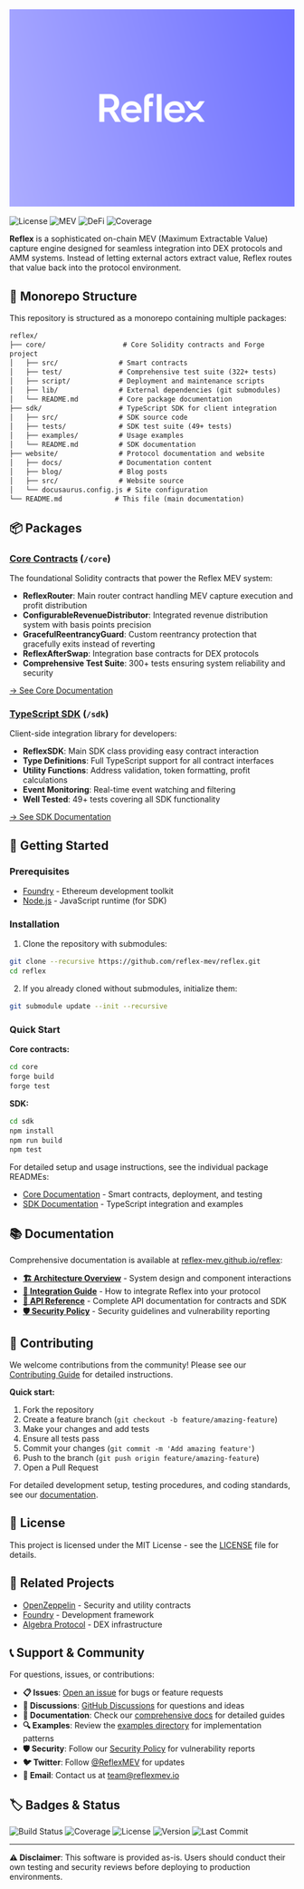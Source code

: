 <div align="center">
  <img src="logo.svg" alt="Reflex MEV Logo" />
</div>

![License](https://img.shields.io/badge/License-MIT-green.svg)
![MEV](https://img.shields.io/badge/MEV-Capture%20Engine-green.svg)
![DeFi](https://img.shields.io/badge/DeFi-Integration-purple.svg)
![Coverage](https://img.shields.io/badge/Coverage-94%25-brightgreen.svg)

**Reflex** is a sophisticated on-chain MEV (Maximum Extractable Value) capture engine designed for seamless integration into DEX protocols and AMM systems. Instead of letting external actors extract value, Reflex routes that value back into the protocol environment.

## 📁 Monorepo Structure

This repository is structured as a monorepo containing multiple packages:

```
reflex/
├── core/                   # Core Solidity contracts and Forge project
│   ├── src/               # Smart contracts
│   ├── test/              # Comprehensive test suite (322+ tests)
│   ├── script/            # Deployment and maintenance scripts
│   ├── lib/               # External dependencies (git submodules)
│   └── README.md          # Core package documentation
├── sdk/                   # TypeScript SDK for client integration
│   ├── src/               # SDK source code
│   ├── tests/             # SDK test suite (49+ tests)
│   ├── examples/          # Usage examples
│   └── README.md          # SDK documentation
├── website/               # Protocol documentation and website
│   ├── docs/              # Documentation content
│   ├── blog/              # Blog posts
│   ├── src/               # Website source
│   └── docusaurus.config.js # Site configuration
└── README.md             # This file (main documentation)
```

## 📦 Packages

### [Core Contracts](/core) (`/core`)

The foundational Solidity contracts that power the Reflex MEV system:

- **ReflexRouter**: Main router contract handling MEV capture execution and profit distribution
- **ConfigurableRevenueDistributor**: Integrated revenue distribution system with basis points precision
- **GracefulReentrancyGuard**: Custom reentrancy protection that gracefully exits instead of reverting
- **ReflexAfterSwap**: Integration base contracts for DEX protocols
- **Comprehensive Test Suite**: 300+ tests ensuring system reliability and security

[→ See Core Documentation](/core/README.md)

### [TypeScript SDK](/sdk) (`/sdk`)

Client-side integration library for developers:

- **ReflexSDK**: Main SDK class providing easy contract interaction
- **Type Definitions**: Full TypeScript support for all contract interfaces
- **Utility Functions**: Address validation, token formatting, profit calculations
- **Event Monitoring**: Real-time event watching and filtering
- **Well Tested**: 49+ tests covering all SDK functionality

[→ See SDK Documentation](/sdk/README.md)

## 🚀 Getting Started

### Prerequisites

- [Foundry](https://getfoundry.sh/) - Ethereum development toolkit
- [Node.js](https://nodejs.org/) - JavaScript runtime (for SDK)

### Installation

1. Clone the repository with submodules:

```bash
git clone --recursive https://github.com/reflex-mev/reflex.git
cd reflex
```

2. If you already cloned without submodules, initialize them:

```bash
git submodule update --init --recursive
```

### Quick Start

**Core contracts:**

```bash
cd core
forge build
forge test
```

**SDK:**

```bash
cd sdk
npm install
npm run build
npm test
```

For detailed setup and usage instructions, see the individual package READMEs:

- [Core Documentation](/core/README.md) - Smart contracts, deployment, and testing
- [SDK Documentation](/sdk/README.md) - TypeScript integration and examples

## 📚 Documentation

Comprehensive documentation is available at [reflex-mev.github.io/reflex](https://reflex-mev.github.io/reflex):

- **[🏗️ Architecture Overview](https://reflex-mev.github.io/reflex/architecture)** - System design and component interactions
- **[🔌 Integration Guide](https://reflex-mev.github.io/reflex/integration/overview)** - How to integrate Reflex into your protocol
- **[📖 API Reference](https://reflex-mev.github.io/reflex/api/smart-contracts)** - Complete API documentation for contracts and SDK
- **[🛡️ Security Policy](https://reflex-mev.github.io/reflex/security)** - Security guidelines and vulnerability reporting

## 🤝 Contributing

We welcome contributions from the community! Please see our [Contributing Guide](https://reflex-mev.github.io/reflex) for detailed instructions.

**Quick start:**

1. Fork the repository
2. Create a feature branch (`git checkout -b feature/amazing-feature`)
3. Make your changes and add tests
4. Ensure all tests pass
5. Commit your changes (`git commit -m 'Add amazing feature'`)
6. Push to the branch (`git push origin feature/amazing-feature`)
7. Open a Pull Request

For detailed development setup, testing procedures, and coding standards, see our [documentation](https://reflex-mev.github.io/reflex).

## 📄 License

This project is licensed under the MIT License - see the [LICENSE](LICENSE) file for details.

## 🔗 Related Projects

- [OpenZeppelin](https://github.com/OpenZeppelin/openzeppelin-contracts) - Security and utility contracts
- [Foundry](https://github.com/foundry-rs/foundry) - Development framework
- [Algebra Protocol](https://github.com/cryptoalgebra/AlgebraV1.9) - DEX infrastructure

## 📞 Support & Community

For questions, issues, or contributions:

- **📋 Issues**: [Open an issue](https://github.com/reflex-mev/reflex/issues/new/choose) for bugs or feature requests
- **💬 Discussions**: [GitHub Discussions](https://github.com/reflex-mev/reflex/discussions) for questions and ideas
- **📖 Documentation**: Check our [comprehensive docs](https://reflex-mev.github.io/reflex) for detailed guides
- **🔍 Examples**: Review the [examples directory](./examples) for implementation patterns
- **🛡️ Security**: Follow our [Security Policy](https://reflex-mev.github.io/reflex/security) for vulnerability reports
- **🐦 Twitter**: Follow [@ReflexMEV](https://x.com/ReflexMEV) for updates
- **📧 Email**: Contact us at team@reflexmev.io

## 🏷️ Badges & Status

![Build Status](https://github.com/reflex-mev/reflex/workflows/CI/badge.svg)
![Coverage](https://codecov.io/gh/reflex-mev/reflex/branch/main/graph/badge.svg)
![License](https://img.shields.io/badge/License-MIT-green.svg)
![Version](https://img.shields.io/github/v/release/reflex-mev/reflex)
![Last Commit](https://img.shields.io/github/last-commit/reflex-mev/reflex)

---

**⚠️ Disclaimer**: This software is provided as-is. Users should conduct their own testing and security reviews before deploying to production environments.
